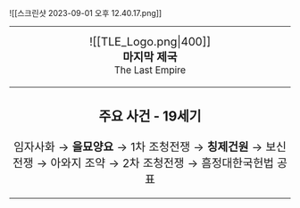 ![[스크린샷 2023-09-01 오후 12.40.17.png]]

-----



 <big><big><center> ![[TLE_Logo.png|400]]<br>**마지막 제국**<br><small>The Last Empire<small><center> <big> <big>


-----
### 주요 사건 - 19세기
임자사화 → **을묘양요** → 1차 조청전쟁 → **칭제건원** → 보신전쟁 → 아와지 조약 → 2차 조청전쟁 → 흠정대한국헌법 공표

-----